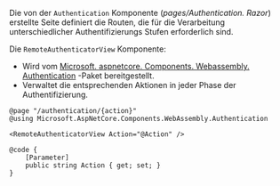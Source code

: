 Die von der `Authentication` Komponente (*pages/Authentication. Razor*) erstellte Seite definiert die Routen, die für die Verarbeitung unterschiedlicher Authentifizierungs Stufen erforderlich sind.

Die `RemoteAuthenticatorView` Komponente:

* Wird vom [Microsoft. aspnetcore. Components. Webassembly. Authentication](https://www.nuget.org/packages/Microsoft.AspNetCore.Components.WebAssembly.Authentication/) -Paket bereitgestellt.
* Verwaltet die entsprechenden Aktionen in jeder Phase der Authentifizierung.

```razor
@page "/authentication/{action}"
@using Microsoft.AspNetCore.Components.WebAssembly.Authentication

<RemoteAuthenticatorView Action="@Action" />

@code {
    [Parameter]
    public string Action { get; set; }
}
```

